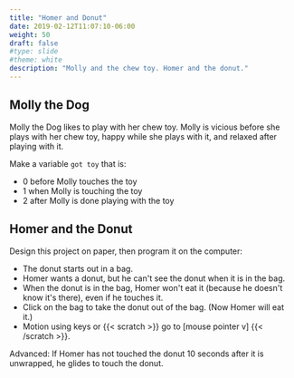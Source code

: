 ```yaml
---
title: "Homer and Donut"
date: 2019-02-12T11:07:10-06:00
weight: 50
draft: false
#type: slide
#theme: white
description: "Molly and the chew toy. Homer and the donut."
---
```


## Molly the Dog

Molly the Dog likes to play with her chew toy. Molly is vicious before
she plays with her chew toy, happy while she plays with it, and
relaxed after playing with it.

Make a variable `got toy` that is:

* 0 before Molly touches the toy
* 1 when Molly is touching the toy
* 2 after Molly is done playing with the toy

## Homer and the Donut

Design this project on paper, then program it on the computer:

* The donut starts out in a bag.
* Homer wants a donut, but he can't see the donut when it is in the bag.
* When the donut is in the bag, Homer won't eat it (because he doesn't
know it's there), even if he touches it.
* Click on the bag to take the donut out of the bag. (Now Homer will
  eat it.)
* Motion using keys or 
{{< scratch >}} go to [mouse pointer v] {{< /scratch >}}.



Advanced: If Homer has not touched the donut 10 seconds after it is
unwrapped, he glides to touch the donut.
